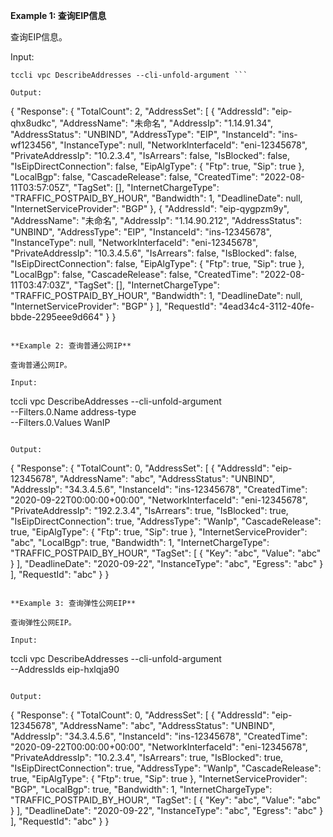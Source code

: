 **Example 1: 查询EIP信息**

查询EIP信息。

Input: 

```
tccli vpc DescribeAddresses --cli-unfold-argument ```

Output: 
```
{
    "Response": {
        "TotalCount": 2,
        "AddressSet": [
            {
                "AddressId": "eip-qhx8udkc",
                "AddressName": "未命名",
                "AddressIp": "1.14.91.34",
                "AddressStatus": "UNBIND",
                "AddressType": "EIP",
                "InstanceId": "ins-wf123456",
                "InstanceType": null,
                "NetworkInterfaceId": "eni-12345678",
                "PrivateAddressIp": "10.2.3.4",
                "IsArrears": false,
                "IsBlocked": false,
                "IsEipDirectConnection": false,
                "EipAlgType": {
                    "Ftp": true,
                    "Sip": true
                },
                "LocalBgp": false,
                "CascadeRelease": false,
                "CreatedTime": "2022-08-11T03:57:05Z",
                "TagSet": [],
                "InternetChargeType": "TRAFFIC_POSTPAID_BY_HOUR",
                "Bandwidth": 1,
                "DeadlineDate": null,
                "InternetServiceProvider": "BGP"
            },
            {
                "AddressId": "eip-qygpzm9y",
                "AddressName": "未命名",
                "AddressIp": "1.14.90.212",
                "AddressStatus": "UNBIND",
                "AddressType": "EIP",
                "InstanceId": "ins-12345678",
                "InstanceType": null,
                "NetworkInterfaceId": "eni-12345678",
                "PrivateAddressIp": "10.3.4.5.6",
                "IsArrears": false,
                "IsBlocked": false,
                "IsEipDirectConnection": false,
                "EipAlgType": {
                    "Ftp": true,
                    "Sip": true
                },
                "LocalBgp": false,
                "CascadeRelease": false,
                "CreatedTime": "2022-08-11T03:47:03Z",
                "TagSet": [],
                "InternetChargeType": "TRAFFIC_POSTPAID_BY_HOUR",
                "Bandwidth": 1,
                "DeadlineDate": null,
                "InternetServiceProvider": "BGP"
            }
        ],
        "RequestId": "4ead34c4-3112-40fe-bbde-2295eee9d664"
    }
}
```

**Example 2: 查询普通公网IP**

查询普通公网IP。

Input: 

```
tccli vpc DescribeAddresses --cli-unfold-argument  \
    --Filters.0.Name address-type \
    --Filters.0.Values WanIP
```

Output: 
```
{
    "Response": {
        "TotalCount": 0,
        "AddressSet": [
            {
                "AddressId": "eip-12345678",
                "AddressName": "abc",
                "AddressStatus": "UNBIND",
                "AddressIp": "34.3.4.5.6",
                "InstanceId": "ins-12345678",
                "CreatedTime": "2020-09-22T00:00:00+00:00",
                "NetworkInterfaceId": "eni-12345678",
                "PrivateAddressIp": "192.2.3.4",
                "IsArrears": true,
                "IsBlocked": true,
                "IsEipDirectConnection": true,
                "AddressType": "WanIp",
                "CascadeRelease": true,
                "EipAlgType": {
                    "Ftp": true,
                    "Sip": true
                },
                "InternetServiceProvider": "abc",
                "LocalBgp": true,
                "Bandwidth": 1,
                "InternetChargeType": "TRAFFIC_POSTPAID_BY_HOUR",
                "TagSet": [
                    {
                        "Key": "abc",
                        "Value": "abc"
                    }
                ],
                "DeadlineDate": "2020-09-22",
                "InstanceType": "abc",
                "Egress": "abc"
            }
        ],
        "RequestId": "abc"
    }
}
```

**Example 3: 查询弹性公网EIP**

查询弹性公网EIP。

Input: 

```
tccli vpc DescribeAddresses --cli-unfold-argument  \
    --AddressIds eip-hxlqja90
```

Output: 
```
{
    "Response": {
        "TotalCount": 0,
        "AddressSet": [
            {
                "AddressId": "eip-12345678",
                "AddressName": "abc",
                "AddressStatus": "UNBIND",
                "AddressIp": "34.3.4.5.6",
                "InstanceId": "ins-12345678",
                "CreatedTime": "2020-09-22T00:00:00+00:00",
                "NetworkInterfaceId": "eni-12345678",
                "PrivateAddressIp": "10.2.3.4",
                "IsArrears": true,
                "IsBlocked": true,
                "IsEipDirectConnection": true,
                "AddressType": "WanIp",
                "CascadeRelease": true,
                "EipAlgType": {
                    "Ftp": true,
                    "Sip": true
                },
                "InternetServiceProvider": "BGP",
                "LocalBgp": true,
                "Bandwidth": 1,
                "InternetChargeType": "TRAFFIC_POSTPAID_BY_HOUR",
                "TagSet": [
                    {
                        "Key": "abc",
                        "Value": "abc"
                    }
                ],
                "DeadlineDate": "2020-09-22",
                "InstanceType": "abc",
                "Egress": "abc"
            }
        ],
        "RequestId": "abc"
    }
}
```

